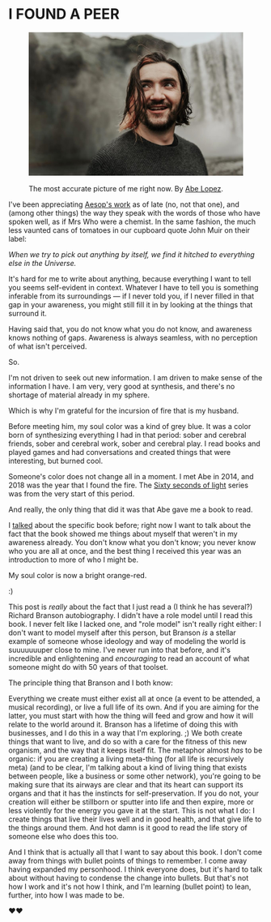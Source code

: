 # I FOUND A PEER

<figure><img src="../.gitbook/assets/image-asset.jpeg" alt="The most accurate picture of me right now. By Abe Lopez."><figcaption><p>The most accurate picture of me right now. By <a href="https://thefortco.com/">Abe Lopez</a>.</p></figcaption></figure>

I've been appreciating [Aesop's work](https://www.aesop.com/us/r/philosophy-to-design) as of late (no, not that one), and (among other things) the way they speak with the words of those who have spoken well, as if Mrs Who were a chemist. In the same fashion, the much less vaunted cans of tomatoes in our cupboard quote John Muir on their label:

_When we try to pick out anything by itself, we find it hitched to everything else in the Universe._

It's hard for me to write about anything, because everything I want to tell you seems self-evident in context. Whatever I have to tell you is something inferable from its surroundings — if I never told you, if I never filled in that gap in your awareness, you might still fill it in by looking at the things that surround it.

Having said that, you do not know what you do not know, and awareness knows nothing of gaps. Awareness is always seamless, with no perception of what isn't perceived.

So.

I'm not driven to seek out new information. I am driven to make sense of the information I have. I am very, very good at synthesis, and there's no shortage of material already in my sphere.

Which is why I'm grateful for the incursion of fire that is my husband.

Before meeting him, my soul color was a kind of grey blue. It was a color born of synthesizing everything I had in that period: sober and cerebral friends, sober and cerebral work, sober and cerebral play. I read books and played games and had conversations and created things that were interesting, but burned cool.

Someone's color does not change all in a moment. I met Abe in 2014, and 2018 was the year that I found the fire. The [Sixty seconds of light](https://www.youtube.com/channel/UCba1OBRp8oRX75jCMostsaw) series was from the very start of this period.

And really, the only thing that did it was that Abe gave me a book to read.

I [talked](sixty-seconds-of-light.md) about the specific book before; right now I want to talk about the fact that the book showed me things about myself that weren't in my awareness already. You don't know what you don't know; you never know who you are all at once, and the best thing I received this year was an introduction to more of who I might be.

My soul color is now a bright orange-red.

:)

This post is _really_ about the fact that I just read a (I think he has several?) Richard Branson autobiography. I didn't have a role model until I read this book. I never felt like I lacked one, and "role model" isn't really right either: I don't want to model myself after this person, but Branson _is_ a stellar example of someone whose ideology and way of modeling the world is suuuuuuuper close to mine. I've never run into that before, and it's incredible and enlightening and _encouraging_ to read an account of what someone might do with 50 years of that toolset.

The principle thing that Branson and I both know:

Everything we create must either exist all at once (a event to be attended, a musical recording), or live a full life of its own. And if you are aiming for the latter, you must start with how the thing will feed and grow and how it will relate to the world around it. Branson has a lifetime of doing this with businesses, and I do this in a way that I'm exploring. ;) We both create things that want to live, and do so with a care for the fitness of this new organism, and the way that it keeps itself fit. The metaphor almost _has_ to be organic: if you are creating a living meta-thing (for all life is recursively meta) (and to be clear, I'm talking about a kind of living thing that exists between people, like a business or some other network), you're going to be making sure that its airways are clear and that its heart can support its organs and that it has the instincts for self-preservation. If you do not, your creation will either be stillborn or sputter into life and then expire, more or less violently for the energy you gave it at the start. This is not what I do: I create things that live their lives well and in good health, and that give life to the things around them. And hot damn is it good to read the life story of someone else who does this too.

And I think that is actually all that I want to say about this book. I don't come away from things with bullet points of things to remember. I come away having expanded my personhood. I think everyone does, but it's hard to talk about without having to condense the change into bullets. But that's not how I work and it's not how I think, and I'm learning (bullet point) to lean, further, into how I was made to be.

❤️❤️

